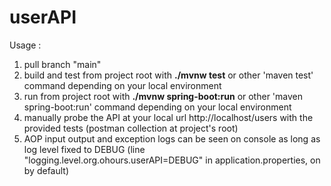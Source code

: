 # userAPI

Usage :

1. pull branch "main"
2. build and test from project root with **./mvnw test** or other 'maven test' command depending on your local environment
3. run from project root with **./mvnw spring-boot:run** or other 'maven spring-boot:run' command depending on your local environment
4. manually probe the API at your local url http://localhost/users with the provided tests (postman collection at project's root)
5. AOP input output and exception logs can be seen on console as long as log level fixed to DEBUG (line "logging.level.org.ohours.userAPI=DEBUG" in application.properties, on by default)
